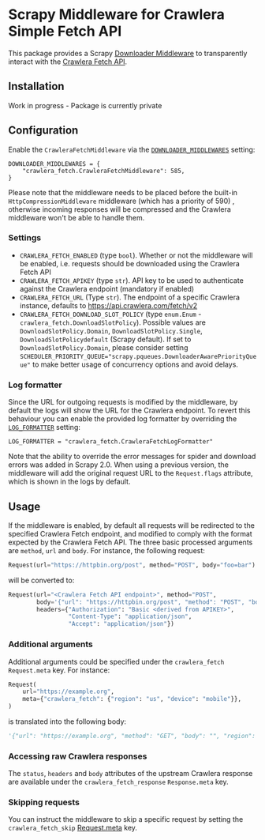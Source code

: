 # Scrapy Middleware for Crawlera Simple Fetch API

This package provides a Scrapy [Downloader Middleware](https://docs.scrapy.org/en/latest/topics/downloader-middleware.html)
to transparently interact with the [Crawlera Fetch API](https://scrapinghub.atlassian.net/wiki/spaces/CRAWLERA/pages/889979197/Simple+Fetch+API).


## Installation

Work in progress - Package is currently private


## Configuration

Enable the `CrawleraFetchMiddleware` via the [`DOWNLOADER_MIDDLEWARES`](https://docs.scrapy.org/en/latest/topics/settings.html#downloader-middlewares)
setting:

```
DOWNLOADER_MIDDLEWARES = {
    "crawlera_fetch.CrawleraFetchMiddleware": 585,
}
```

Please note that the middleware needs to be placed before the built-in `HttpCompressionMiddleware`
middleware (which has a priority of 590) , otherwise incoming responses will be compressed and the
Crawlera middleware won't be able to handle them.

### Settings

* `CRAWLERA_FETCH_ENABLED` (type `bool`). Whether or not the middleware will be enabled,
    i.e. requests should be downloaded using the Crawlera Fetch API
* `CRAWLERA_FETCH_APIKEY` (type `str`). API key to be used to authenticate against the Crawlera endpoint
    (mandatory if enabled)
* `CRAWLERA_FETCH_URL` (Type `str`). The endpoint of a specific Crawlera instance,
    defaults to https://api.crawlera.com/fetch/v2
* `CRAWLERA_FETCH_DOWNLOAD_SLOT_POLICY` (type `enum.Enum` - `crawlera_fetch.DownloadSlotPolicy`).
    Possible values are `DownloadSlotPolicy.Domain`, `DownloadSlotPolicy.Single`,
    `DownloadSlotPolicydefault` (Scrapy default). If set to `DownloadSlotPolicy.Domain`, please
    consider setting `SCHEDULER_PRIORITY_QUEUE="scrapy.pqueues.DownloaderAwarePriorityQueue"` to
    make better usage of concurrency options and avoid delays.

### Log formatter

Since the URL for outgoing requests is modified by the middleware, by default the logs will show
the URL for the Crawlera endpoint. To revert this behaviour you can enable the provided
log formatter by overriding the [`LOG_FORMATTER`](https://docs.scrapy.org/en/latest/topics/settings.html#log-formatter)
setting:

```
LOG_FORMATTER = "crawlera_fetch.CrawleraFetchLogFormatter"
```

Note that the ability to override the error messages for spider and download errors was added
in Scrapy 2.0. When using a previous version, the middleware will add the original request URL
to the `Request.flags` attribute, which is shown in the logs by default.


## Usage

If the middleware is enabled, by default all requests will be redirected to the specified
Crawlera Fetch endpoint, and modified to comply with the format expected by the Crawlera Fetch API.
The three basic processed arguments are `method`, `url` and `body`.
For instance, the following request:

```python
Request(url="https://httpbin.org/post", method="POST", body="foo=bar")
```

will be converted to:

```python
Request(url="<Crawlera Fetch API endpoint>", method="POST",
        body='{"url": "https://httpbin.org/post", "method": "POST", "body": "foo=bar"}',
        headers={"Authorization": "Basic <derived from APIKEY>",
                 "Content-Type": "application/json",
                 "Accept": "application/json"})
```

### Additional arguments

Additional arguments could be specified under the `crawlera_fetch` `Request.meta` key. For instance:

```python
Request(
    url="https://example.org",
    meta={"crawlera_fetch": {"region": "us", "device": "mobile"}},
)
```

is translated into the following body:

```python
'{"url": "https://example.org", "method": "GET", "body": "", "region": "us", "device": "mobile"}'
```

### Accessing raw Crawlera responses

The `status`, `headers` and `body` attributes of the upstream Crawlera response are available under
the `crawlera_fetch_response` `Response.meta` key.

### Skipping requests

You can instruct the middleware to skip a specific request by setting the `crawlera_fetch_skip`
[Request.meta](https://docs.scrapy.org/en/latest/topics/request-response.html#scrapy.http.Request.meta)
key.
